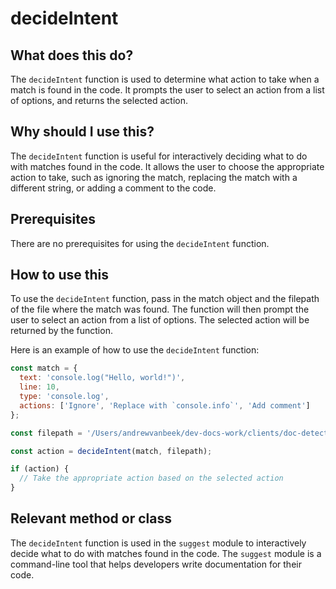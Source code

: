 
  
   # **decideIntent**

## What does this do?

The `decideIntent` function is used to determine what action to take when a match is found in the code. It prompts the user to select an action from a list of options, and returns the selected action.

## Why should I use this?

The `decideIntent` function is useful for interactively deciding what to do with matches found in the code. It allows the user to choose the appropriate action to take, such as ignoring the match, replacing the match with a different string, or adding a comment to the code.

## Prerequisites

There are no prerequisites for using the `decideIntent` function.

## How to use this

To use the `decideIntent` function, pass in the match object and the filepath of the file where the match was found. The function will then prompt the user to select an action from a list of options. The selected action will be returned by the function.

Here is an example of how to use the `decideIntent` function:

```js
const match = {
  text: 'console.log("Hello, world!")',
  line: 10,
  type: 'console.log',
  actions: ['Ignore', 'Replace with `console.info`', 'Add comment']
};

const filepath = '/Users/andrewvanbeek/dev-docs-work/clients/doc-detective-core/src/suggest.js';

const action = decideIntent(match, filepath);

if (action) {
  // Take the appropriate action based on the selected action
}
```

## Relevant method or class

The `decideIntent` function is used in the `suggest` module to interactively decide what to do with matches found in the code. The `suggest` module is a command-line tool that helps developers write documentation for their code.
  
  